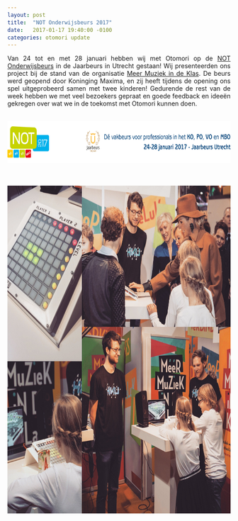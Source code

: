 ```yaml
---
layout: post
title:  "NOT Onderwijsbeurs 2017"
date:   2017-01-17 19:40:00 -0100
categories: otomori update
---
```


<p style="text-align:justify">
Van 24 tot en met 28 januari hebben wij met Otomori op de <a href="http://www.not-online.nl/nl-NL/Bezoeker.aspx?gclid=CPjByr_rydECFRa3GwodK9kGPg" target="_blank">NOT Onderwijsbeurs</a> in de Jaarbeurs in Utrecht gestaan! Wij presenteerden ons project bij de stand van de organisatie <a href="https://www.meermuziekindeklas.nl" target="_blank">Meer Muziek in de Klas</a>. De beurs werd geopend door Koninging Maxima, en zij heeft tijdens de opening ons spel uitgeprobeerd samen met twee kinderen! Gedurende de rest van de week hebben we met veel bezoekers gepraat en goede feedback en ideeën gekregen over wat we in de toekomst met Otomori kunnen doen.
</p>
&nbsp;

<img src="/NOT.png" alt="NOT Onderwijsbeurs 2017" width="740" height="95">
&nbsp;

&nbsp;
<img src="/otomori_not-2017_comp.jpg" alt="Otomori presentatie op de Nationale Onderwijs Tentoonstelling" width="740" height="740">
&nbsp;

&nbsp;